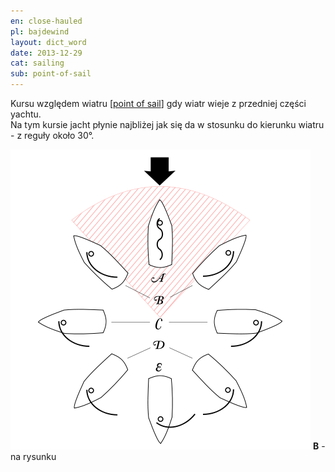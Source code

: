 ```yaml
---
en: close-hauled
pl: bajdewind
layout: dict_word
date: 2013-12-29
cat: sailing
sub: point-of-sail
---
```


Kursu względem wiatru [[point of sail](/dict/point-of-sail.html)] gdy wiatr wieje z przedniej części yachtu.  
Na tym kursie jacht płynie najbliżej jak się da w stosunku do kierunku wiatru - z reguły około 30°.

![point of sail](/img/dict/points_of_sail.png)
**B** - na rysunku




